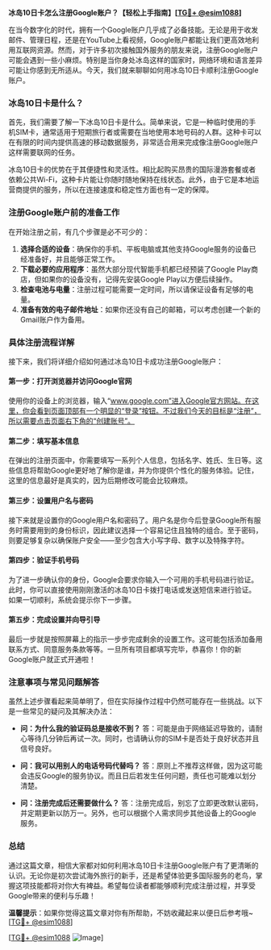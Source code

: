 **冰岛10日卡怎么注册Google账户？【轻松上手指南】[[TG💪+ @esim1088](https://t.me/s/esim1088)]**

在当今数字化的时代，拥有一个Google账户几乎成了必备技能。无论是用于收发邮件、管理日程，还是在YouTube上看视频，Google账户都能让我们更高效地利用互联网资源。然而，对于许多初次接触国外服务的朋友来说，注册Google账户可能会遇到一些小麻烦。特别是当你身处冰岛这样的国家时，网络环境和语言差异可能让你感到无所适从。今天，我们就来聊聊如何用冰岛10日卡顺利注册Google账户。

### 冰岛10日卡是什么？

首先，我们需要了解一下冰岛10日卡是什么。简单来说，它是一种临时使用的手机SIM卡，通常适用于短期旅行者或需要在当地使用本地号码的人群。这种卡可以在有限的时间内提供高速的移动数据服务，非常适合用来完成像注册Google账户这样需要联网的任务。

冰岛10日卡的优势在于其便捷性和灵活性。相比起购买昂贵的国际漫游套餐或者依赖公共Wi-Fi，这种卡片能让你随时随地保持在线状态。此外，由于它是本地运营商提供的服务，所以在连接速度和稳定性方面也有一定的保障。

### 注册Google账户前的准备工作

在开始注册之前，有几个步骤是必不可少的：

1. **选择合适的设备**：确保你的手机、平板电脑或其他支持Google服务的设备已经准备好，并且能够正常工作。
2. **下载必要的应用程序**：虽然大部分现代智能手机都已经预装了Google Play商店，但如果你的设备没有，记得先安装Google Play以方便后续操作。
3. **检查电池与电量**：注册过程可能需要一定时间，所以请保证设备有足够的电量。
4. **准备有效的电子邮件地址**：如果你还没有自己的邮箱，可以考虑创建一个新的Gmail账户作为备用。

### 具体注册流程详解

接下来，我们将详细介绍如何通过冰岛10日卡成功注册Google账户：

#### 第一步：打开浏览器并访问Google官网
使用你的设备上的浏览器，输入“www.google.com”进入Google官方网站。在这里，你会看到页面顶部有一个明显的“登录”按钮。不过我们今天的目标是“注册”，所以需要点击页面右下角的“创建账号”。

#### 第二步：填写基本信息
在弹出的注册页面中，你需要填写一系列个人信息，包括名字、姓氏、生日等。这些信息将帮助Google更好地了解你是谁，并为你提供个性化的服务体验。记住，这里的信息最好是真实的，因为后期修改可能会比较麻烦。

#### 第三步：设置用户名与密码
接下来就是设置你的Google用户名和密码了。用户名是你今后登录Google所有服务时需要用到的身份标识，因此建议选择一个容易记住且独特的组合。至于密码，则要足够复杂以确保账户安全——至少包含大小写字母、数字以及特殊字符。

#### 第四步：验证手机号码
为了进一步确认你的身份，Google会要求你输入一个可用的手机号码进行验证。此时，你可以直接使用刚刚激活的冰岛10日卡拨打电话或发送短信来进行验证。如果一切顺利，系统会提示你下一步骤。

#### 第五步：完成设置并向导引导
最后一步就是按照屏幕上的指示一步步完成剩余的设置工作。这可能包括添加备用联系方式、同意服务条款等等。一旦所有项目都填写完毕，恭喜你！你的新Google账户就正式开通啦！

### 注意事项与常见问题解答

虽然上述步骤看起来简单明了，但在实际操作过程中仍然可能存在一些挑战。以下是一些常见的疑问及其解决办法：

- **问：为什么我的验证码总是接收不到？**
  答：可能是由于网络延迟导致的，请耐心等待几分钟后再试一次。同时，也请确认你的SIM卡是否处于良好状态并且信号良好。

- **问：我可以用别人的电话号码代替吗？**
  答：原则上不推荐这样做，因为这可能会违反Google的服务协议。而且日后若发生任何问题，责任也可能难以划分清楚。

- **问：注册完成后还需要做什么？**
  答：注册完成后，别忘了立即更改默认密码，并定期更新以防万一。另外，也可以根据个人需求同步其他设备上的Google服务。

### 总结

通过这篇文章，相信大家都对如何利用冰岛10日卡注册Google账户有了更清晰的认识。无论你是初次尝试海外旅行的新手，还是希望体验更多国际服务的老鸟，掌握这项技能都将对你大有裨益。希望每位读者都能够顺利完成注册过程，并享受Google带来的便利与乐趣！

**温馨提示**：如果你觉得这篇文章对你有所帮助，不妨收藏起来以便日后参考哦~ [[TG💪+ @esim1088](https://t.me/s/esim1088)]  

[[TG💪+ @esim1088](https://t.me/s/esim1088) ![Image](https://i.postimg.cc/4NQfJmqS/Snipaste-2025-05-13-00-14-12.png)]